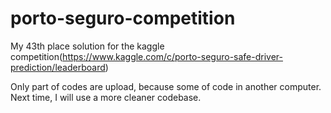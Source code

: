 # porto-seguro-competition
My 43th place solution for the kaggle competition(https://www.kaggle.com/c/porto-seguro-safe-driver-prediction/leaderboard)

Only part of codes are upload, because some of code in another computer. Next time, I will use a more cleaner codebase.
